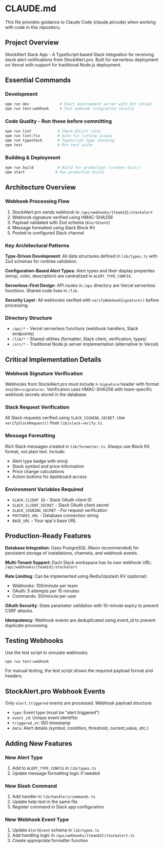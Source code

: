 # CLAUDE.md

This file provides guidance to Claude Code (claude.ai/code) when working with code in this repository.

## Project Overview

StockAlert Slack App - A TypeScript-based Slack integration for receiving stock alert notifications from StockAlert.pro. Built for serverless deployment on Vercel with support for traditional Node.js deployment.

## Essential Commands

### Development
```bash
npm run dev              # Start development server with hot reload
npm run test:webhook     # Test webhook integration locally
```

### Code Quality - Run these before committing
```bash
npm run lint            # Check ESLint rules
npm run lint:fix        # Auto-fix linting issues
npm run typecheck       # TypeScript type checking
npm test                # Run test suite
```

### Building & Deployment
```bash
npm run build           # Build for production (creates dist/)
npm start              # Run production build
```

## Architecture Overview

### Webhook Processing Flow
1. StockAlert.pro sends webhook to `/api/webhooks/{teamId}/stockalert`
2. Webhook signature verified using HMAC-SHA256
3. Payload validated with Zod schema (`AlertEvent`)
4. Message formatted using Slack Block Kit
5. Posted to configured Slack channel

### Key Architectural Patterns

**Type-Driven Development**: All data structures defined in `lib/types.ts` with Zod schemas for runtime validation.

**Configuration-Based Alert Types**: Alert types and their display properties (emoji, color, description) are centralized in `ALERT_TYPE_CONFIG`.

**Serverless-First Design**: API routes in `/api` directory are Vercel serverless functions. Shared code lives in `/lib`.

**Security Layer**: All webhooks verified with `verifyWebhookSignature()` before processing.

### Directory Structure
- `/api/*` - Vercel serverless functions (webhook handlers, Slack endpoints)
- `/lib/*` - Shared utilities (formatter, Slack client, verification, types)
- `/src/*` - Traditional Node.js server implementation (alternative to Vercel)

## Critical Implementation Details

### Webhook Signature Verification
Webhooks from StockAlert.pro must include `X-Signature` header with format `sha256=<signature>`. Verification uses HMAC-SHA256 with team-specific webhook secrets stored in the database.

### Slack Request Verification
All Slack requests verified using `SLACK_SIGNING_SECRET`. Use `verifySlackRequest()` from `lib/slack-verify.ts`.

### Message Formatting
Rich Slack messages created in `lib/formatter.ts`. Always use Block Kit format, not plain text. Include:
- Alert type badge with emoji
- Stock symbol and price information
- Price change calculations
- Action buttons for dashboard access

### Environment Variables Required
- `SLACK_CLIENT_ID` - Slack OAuth client ID
- `SLACK_CLIENT_SECRET` - Slack OAuth client secret
- `SLACK_SIGNING_SECRET` - For request verification
- `POSTGRES_URL` - Database connection string
- `BASE_URL` - Your app's base URL

## Production-Ready Features

**Database Integration**: Uses PostgreSQL (Neon recommended) for persistent storage of installations, channels, and webhook events.

**Multi-Tenant Support**: Each Slack workspace has its own webhook URL: `/api/webhooks/{teamId}/stockalert`

**Rate Limiting**: Can be implemented using Redis/Upstash KV (optional):
- Webhooks: 100/minute per team
- OAuth: 5 attempts per 15 minutes
- Commands: 30/minute per user

**OAuth Security**: State parameter validation with 10-minute expiry to prevent CSRF attacks.

**Idempotency**: Webhook events are deduplicated using event_id to prevent duplicate processing.

## Testing Webhooks

Use the test script to simulate webhooks:
```bash
npm run test:webhook
```

For manual testing, the test script shows the required payload format and headers.

## StockAlert.pro Webhook Events

Only `alert.triggered` events are processed. Webhook payload structure:
- `type`: Event type (must be "alert.triggered")
- `event_id`: Unique event identifier
- `triggered_at`: ISO timestamp
- `data`: Alert details (symbol, condition, threshold, current_value, etc.)

## Adding New Features

### New Alert Type
1. Add to `ALERT_TYPE_CONFIG` in `lib/types.ts`
2. Update message formatting logic if needed

### New Slash Command
1. Add handler in `lib/handlers/commands.ts`
2. Update help text in the same file
3. Register command in Slack app configuration

### New Webhook Event Type
1. Update `AlertEvent` schema in `lib/types.ts`
2. Add handling logic in `/api/webhooks/[teamId]/stockalert.ts`
3. Create appropriate formatter function